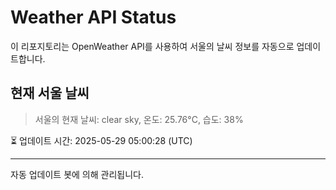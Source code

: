 
# Weather API Status

이 리포지토리는 OpenWeather API를 사용하여 서울의 날씨 정보를 자동으로 업데이트합니다.

## 현재 서울 날씨
> 서울의 현재 날씨: clear sky, 온도: 25.76°C, 습도: 38%

⏳ 업데이트 시간: 2025-05-29 05:00:28 (UTC)

---
자동 업데이트 봇에 의해 관리됩니다.
